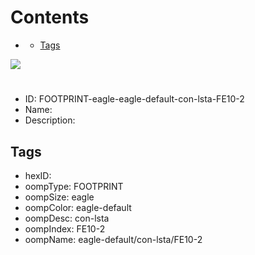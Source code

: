 



Contents
========

* [](#)
	* [Tags](#tags)
  
![][im]
# 

- ID: FOOTPRINT-eagle-eagle-default-con-lsta-FE10-2
- Name: 
- Description: 

## Tags

- hexID: 
- oompType: FOOTPRINT
- oompSize: eagle
- oompColor: eagle-default
- oompDesc: con-lsta
- oompIndex: FE10-2
- oompName: eagle-default/con-lsta/FE10-2



[im]: image.png
